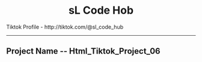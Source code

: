 <h1 align="center">sL Code Hob</h1>

<p>Tiktok Profile - http://tiktok.com/@sl_code_hub </p>

---

<h2>Project Name -- Html_Tiktok_Project_06 <h2/>
